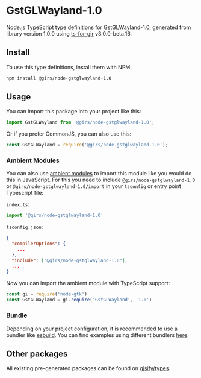 
# GstGLWayland-1.0

Node.js TypeScript type definitions for GstGLWayland-1.0, generated from library version 1.0.0 using [ts-for-gir](https://github.com/gjsify/ts-for-gir) v3.0.0-beta.16.


## Install

To use this type definitions, install them with NPM:
```bash
npm install @girs/node-gstglwayland-1.0
```

## Usage

You can import this package into your project like this:
```ts
import GstGLWayland from '@girs/node-gstglwayland-1.0';
```

Or if you prefer CommonJS, you can also use this:
```ts
const GstGLWayland = require('@girs/node-gstglwayland-1.0');
```

### Ambient Modules

You can also use [ambient modules](https://github.com/gjsify/ts-for-gir/tree/main/packages/cli#ambient-modules) to import this module like you would do this in JavaScript.
For this you need to include `@girs/node-gstglwayland-1.0` or `@girs/node-gstglwayland-1.0/import` in your `tsconfig` or entry point Typescript file:

`index.ts`:
```ts
import '@girs/node-gstglwayland-1.0'
```

`tsconfig.json`:
```json
{
  "compilerOptions": {
    ...
  },
  "include": ["@girs/node-gstglwayland-1.0"],
  ...
}
```

Now you can import the ambient module with TypeScript support: 

```ts
const gi = require('node-gtk')
const GstGLWayland = gi.require('GstGLWayland', '1.0')
```


### Bundle

Depending on your project configuration, it is recommended to use a bundler like [esbuild](https://esbuild.github.io/). You can find examples using different bundlers [here](https://github.com/gjsify/ts-for-gir/tree/main/examples).

## Other packages

All existing pre-generated packages can be found on [gjsify/types](https://github.com/gjsify/types).

